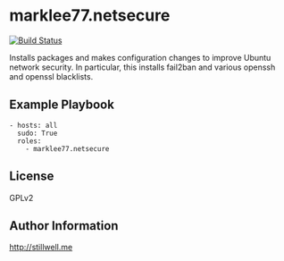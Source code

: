 marklee77.netsecure
===================

[![Build Status](https://travis-ci.org/marklee77/ansible-role-netsecure.svg?branch=master)](https://travis-ci.org/marklee77/ansible-role-netsecure)

Installs packages and makes configuration changes to improve Ubuntu network
security. In particular, this installs fail2ban and various openssh and openssl
blacklists.

Example Playbook
----------------

    - hosts: all
      sudo: True
      roles:
        - marklee77.netsecure

License
-------

GPLv2

Author Information
------------------

http://stillwell.me
